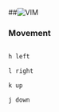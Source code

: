 ##![VIM](https://s3.amazonaws.com/gogo-knows/Linux.png)

### Movement
```ruby

h left

l right

k up

j down

```
